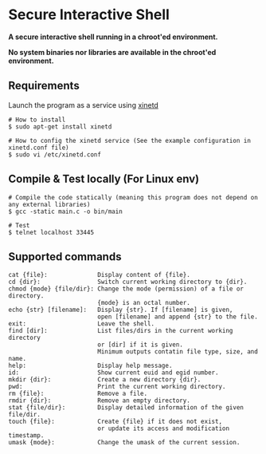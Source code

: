 # Secure Interactive Shell

**A secure interactive shell running in a chroot'ed environment.**

**No system binaries nor libraries are available in the chroot'ed environment.**

## Requirements

Launch the program as a service using [xinetd](https://en.wikipedia.org/wiki/Xinetd)

    # How to install
    $ sudo apt-get install xinetd

    # How to config the xinetd service (See the example configuration in xinetd.conf file)
    $ sudo vi /etc/xinetd.conf

## Compile & Test locally (For Linux env)

    # Compile the code statically (meaning this program does not depend on any external libraries)
    $ gcc -static main.c -o bin/main

    # Test
    $ telnet localhost 33445


## Supported commands
```
cat {file}:              Display content of {file}.
cd {dir}:                Switch current working directory to {dir}.
chmod {mode} {file/dir}: Change the mode (permission) of a file or directory.
                         {mode} is an octal number.
echo {str} [filename]:   Display {str}. If [filename] is given,
                         open [filename] and append {str} to the file.
exit:                    Leave the shell.
find [dir]:              List files/dirs in the current working directory
                         or [dir] if it is given.
                         Minimum outputs contatin file type, size, and name.
help:                    Display help message.
id:                      Show current euid and egid number.
mkdir {dir}:             Create a new directory {dir}.
pwd:                     Print the current working directory.
rm {file}:               Remove a file.
rmdir {dir}:             Remove an empty directory.
stat {file/dir}:         Display detailed information of the given file/dir.
touch {file}:            Create {file} if it does not exist,
                         or update its access and modification timestamp.
umask {mode}:            Change the umask of the current session.
```

